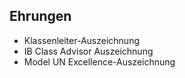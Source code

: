 ## Ehrungen

- Klassenleiter-Auszeichnung
- IB Class Advisor Auszeichnung
- Model UN Excellence-Auszeichnung
